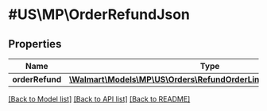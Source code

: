 # #US\MP\OrderRefundJson

## Properties

Name | Type | Description | Notes
------------ | ------------- | ------------- | -------------
**orderRefund** | [**\Walmart\Models\MP\US\Orders\RefundOrderLinesRequestOrderRefund**](RefundOrderLinesRequestOrderRefund.md) |  | [optional]


[[Back to Model list]](../) [[Back to API list]](../../Api/US/MP) [[Back to README]](../../README.md)
